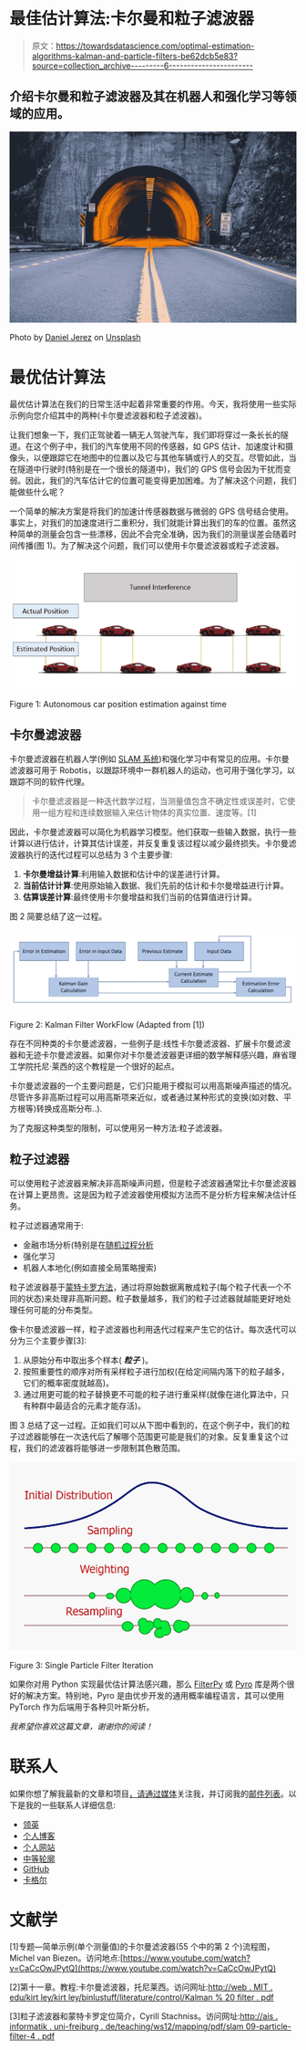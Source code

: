 # 最佳估计算法:卡尔曼和粒子滤波器

> 原文：<https://towardsdatascience.com/optimal-estimation-algorithms-kalman-and-particle-filters-be62dcb5e83?source=collection_archive---------6----------------------->

## 介绍卡尔曼和粒子滤波器及其在机器人和强化学习等领域的应用。

![](img/bd207d7cc6bd14f040af9c29d6d29dad.png)

Photo by [Daniel Jerez](https://unsplash.com/@danieljerez?utm_source=medium&utm_medium=referral) on [Unsplash](https://unsplash.com?utm_source=medium&utm_medium=referral)

# 最优估计算法

最优估计算法在我们的日常生活中起着非常重要的作用。今天，我将使用一些实际示例向您介绍其中的两种(卡尔曼滤波器和粒子滤波器)。

让我们想象一下，我们正驾驶着一辆无人驾驶汽车，我们即将穿过一条长长的隧道。在这个例子中，我们的汽车使用不同的传感器，如 GPS 估计、加速度计和摄像头，以便跟踪它在地图中的位置以及它与其他车辆或行人的交互。尽管如此，当在隧道中行驶时(特别是在一个很长的隧道中)，我们的 GPS 信号会因为干扰而变弱。因此，我们的汽车估计它的位置可能变得更加困难。为了解决这个问题，我们能做些什么呢？

一个简单的解决方案是将我们的加速计传感器数据与微弱的 GPS 信号结合使用。事实上，对我们的加速度进行二重积分，我们就能计算出我们的车的位置。虽然这种简单的测量会包含一些漂移，因此不会完全准确，因为我们的测量误差会随着时间传播(图 1)。为了解决这个问题，我们可以使用卡尔曼滤波器或粒子滤波器。

![](img/547cdcbb69c06f9dab4585a5fd8d8696.png)

Figure 1: Autonomous car position estimation against time

## 卡尔曼滤波器

卡尔曼滤波器在机器人学(例如 [SLAM 系统](https://ieeexplore.ieee.org/document/8321612))和强化学习中有常见的应用。卡尔曼滤波器可用于 Robotis，以跟踪环境中一群机器人的运动，也可用于强化学习，以跟踪不同的软件代理。

> 卡尔曼滤波器是一种迭代数学过程，当测量值包含不确定性或误差时，它使用一组方程和连续数据输入来估计物体的真实位置、速度等。[1]

因此，卡尔曼滤波器可以简化为机器学习模型。他们获取一些输入数据，执行一些计算以进行估计，计算其估计误差，并反复重复该过程以减少最终损失。卡尔曼滤波器执行的迭代过程可以总结为 3 个主要步骤:

1.  **卡尔曼增益计算**:利用输入数据和估计中的误差进行计算。
2.  **当前估计计算**:使用原始输入数据、我们先前的估计和卡尔曼增益进行计算。
3.  **估算误差计算**:最终使用卡尔曼增益和我们当前的估算值进行计算。

图 2 简要总结了这一过程。

![](img/7b670326812e96af22f214b9c5bd11fd.png)

Figure 2: Kalman Filter WorkFlow (Adapted from [1])

存在不同种类的卡尔曼滤波器，一些例子是:线性卡尔曼滤波器、扩展卡尔曼滤波器和无迹卡尔曼滤波器。如果你对卡尔曼滤波器更详细的数学解释感兴趣，麻省理工学院托尼·莱西的这个教程是一个很好的起点。

卡尔曼滤波器的一个主要问题是，它们只能用于模拟可以用高斯噪声描述的情况。尽管许多非高斯过程可以用高斯项来近似，或者通过某种形式的变换(如对数、平方根等)转换成高斯分布..).

为了克服这种类型的限制，可以使用另一种方法:粒子滤波器。

## 粒子过滤器

可以使用粒子滤波器来解决非高斯噪声问题，但是粒子滤波器通常比卡尔曼滤波器在计算上更昂贵。这是因为粒子滤波器使用模拟方法而不是分析方程来解决估计任务。

粒子过滤器通常用于:

*   金融市场分析(特别是在[随机过程分析](/stochastic-processes-analysis-f0a116999e4)
*   强化学习
*   机器人本地化(例如直接全局策略搜索)

粒子滤波器基于[蒙特卡罗方法](https://en.wikipedia.org/wiki/Monte_Carlo_method)，通过将原始数据离散成粒子(每个粒子代表一个不同的状态)来处理非高斯问题。粒子数量越多，我们的粒子过滤器就越能更好地处理任何可能的分布类型。

像卡尔曼滤波器一样，粒子滤波器也利用迭代过程来产生它的估计。每次迭代可以分为三个主要步骤[3]:

1.  从原始分布中取出多个样本( ***粒子*** )。
2.  按照重要性的顺序对所有采样粒子进行加权(在给定间隔内落下的粒子越多，它们的概率密度就越高)。
3.  通过用更可能的粒子替换更不可能的粒子进行重采样(就像在进化算法中，只有种群中最适合的元素才能存活)。

图 3 总结了这一过程。正如我们可以从下图中看到的，在这个例子中，我们的粒子过滤器能够在一次迭代后了解哪个范围更可能是我们的对象。反复重复这个过程，我们的滤波器将能够进一步限制其色散范围。

![](img/f670683c228d77325655b0ea75fd9d15.png)

Figure 3: Single Particle Filter Iteration

如果你对用 Python 实现最优估计算法感兴趣，那么 [FilterPy](https://filterpy.readthedocs.io/en/latest/) 或 [Pyro](http://docs.pyro.ai/en/stable/) 库是两个很好的解决方案。特别地，Pyro 是由优步开发的通用概率编程语言，其可以使用 PyTorch 作为后端用于各种贝叶斯分析。

*我希望你喜欢这篇文章，谢谢你的阅读！*

# 联系人

如果你想了解我最新的文章和项目[，请通过媒体](https://medium.com/@pierpaoloippolito28?source=post_page---------------------------)关注我，并订阅我的[邮件列表](http://eepurl.com/gwO-Dr?source=post_page---------------------------)。以下是我的一些联系人详细信息:

*   [领英](https://uk.linkedin.com/in/pier-paolo-ippolito-202917146?source=post_page---------------------------)
*   [个人博客](https://pierpaolo28.github.io/blog/?source=post_page---------------------------)
*   [个人网站](https://pierpaolo28.github.io/?source=post_page---------------------------)
*   [中等轮廓](https://towardsdatascience.com/@pierpaoloippolito28?source=post_page---------------------------)
*   [GitHub](https://github.com/pierpaolo28?source=post_page---------------------------)
*   [卡格尔](https://www.kaggle.com/pierpaolo28?source=post_page---------------------------)

# 文献学

[1]专题—简单示例(单个测量值)的卡尔曼滤波器(55 个中的第 2 个)流程图，Michel van Biezen。访问地点:[https://www.youtube.com/watch?v=CaCcOwJPytQ](https://www.youtube.com/watch?v=CaCcOwJPytQ)

[2]第十一章。教程:卡尔曼滤波器，托尼莱西。访问网址:[http://web . MIT . edu/kirt ley/kirt ley/binlustuff/literature/control/Kalman % 20 filter . pdf](http://web.mit.edu/kirtley/kirtley/binlustuff/literature/control/Kalman%20filter.pdf)

[3]粒子滤波器和蒙特卡罗定位简介，Cyrill Stachniss。访问网址:[http://ais . informatik . uni-freiburg . de/teaching/ws12/mapping/pdf/slam 09-particle-filter-4 . pdf](http://ais.informatik.uni-freiburg.de/teaching/ws12/mapping/pdf/slam09-particle-filter-4.pdf)